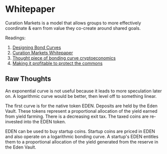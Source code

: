 # Whitepaper

Curation Markets is a model that allows groups to more effectively coordinate & earn from value they co-create around shared goals.

Readings:
1. [Designing Bond Curves](https://medium.com/thoughtchains/on-single-bonding-curves-for-continuous-token-models-a167f5ffef89)
1. [Curation Markets Whitepaper](https://docs.google.com/document/d/1VNkBjjGhcZUV9CyC0ccWYbqeOoVKT2maqX0rK3yXB20/edit)
1. [Thought piece of bonding curve cryptoeconomics](https://blog.cosmos.network/distribution-curves-a-thought-piece-on-cryptoeconomics-246b43a3a5ee)
1. [Making it profitable to protect the commons](https://medium.com/@simondlr/saving-the-planet-making-it-profitable-to-protect-the-commons-50393906fe22)

## Raw Thoughts

An exponential curve is not useful because it leads to more speculation later on. A logarithmic curve would be better, then level off to something linear.

The first curve is for the native token EDEN. Deposits are held by the Eden Vault. These tokens represent a proportional allocation of the yield earned from yield farming. There is a decreasing exit tax. The taxed coins are re-invested into the EDEN token.

EDEN can be used to buy startup coins. Startup coins are priced in EDEN and also operate on a logarithmic bonding curve. A startup's EDEN entitles them to a proportional allocation of the yield generated from the reserve in the Eden Vault.
